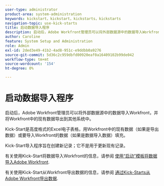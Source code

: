 ```yaml
---
user-type: administrator
product-area: system-administration
keywords: kickstart，kickstart，kickstarts，kickstarts
navigation-topic: use-kick-starts
title: 启动数据导入程序
description: 启动后，Adobe Workfront管理员可以将外部数据源中的数据导入Workfront，并将Workfront中的现有数据导出到其他系统中。
author: Caroline
feature: System Setup and Administration
role: Admin
exl-id: 2ded3e49-41b2-4ad8-951c-e9ddbb0a9276
source-git-commit: 5d36c2c959dbfd00920eaf0a16409102b99de042
workflow-type: tm+mt
source-wordcount: '154'
ht-degree: 0%

---
```


# 启动数据导入程序

启动后，Adobe Workfront管理员可以将外部数据源中的数据导入Workfront，并将Workfront中的现有数据导出到其他系统中。

Kick-Start是高度格式的Excel电子表格，用Workfront中的现有数据（如果是导出数据）或要导入Workfront的数据（如果是数据导入数据）填充。

Kick-Start导入程序旨在创建新记录；它不是用于更新现有记录。

有关使用Kick-Start将数据导入Workfront的信息，请参阅 [使用“启动”模板将数据导入Adobe Workfront](../../../administration-and-setup/manage-workfront/using-kick-starts/import-data-via-kickstarts.md).

有关使用Kick-Start从Workfront导出数据的信息，请参阅 [通过Kick-Starts从Adobe Workfront导出数据](../../../administration-and-setup/manage-workfront/using-kick-starts/export-data-from-wf-via-kick-starts.md).
